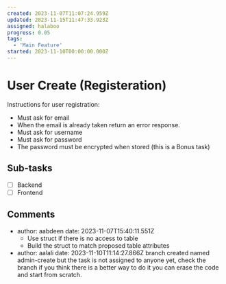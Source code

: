 ```yaml
---
created: 2023-11-07T11:07:24.959Z
updated: 2023-11-15T11:47:33.923Z
assigned: halaboo
progress: 0.05
tags:
  - 'Main Feature'
started: 2023-11-10T00:00:00.000Z
---
```


# User Create (Registeration)

Instructions for user registration:

- Must ask for email
- When the email is already taken return an error response.
- Must ask for username
- Must ask for password
- The password must be encrypted when stored (this is a Bonus task)

## Sub-tasks

- [ ] Backend
- [ ] Frontend

## Comments

- author: aabdeen
  date: 2023-11-07T15:40:11.551Z
  - Use struct if there is no access to table
  - Build the struct to match proposed table attributes
- author: aalali
  date: 2023-11-10T11:14:27.866Z
  branch created named admin-create but the task is not assigned to anyone yet, check the branch if you think there is a better way to do it you can erase the code and start from scratch.
